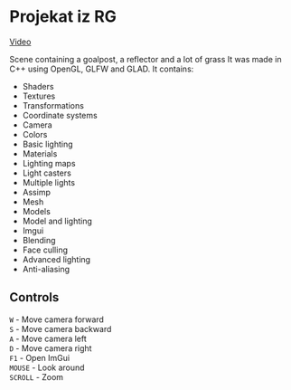 # Projekat iz RG

[Video](https://youtu.be/MjUI11nUBos)

Scene containing a goalpost, a reflector and a lot of grass
It was made in C++ using OpenGL, GLFW and GLAD. It contains:
- Shaders 
- Textures 
- Transformations 
- Coordinate systems 
- Camera 
- Colors 
- Basic lighting 
- Materials 
- Lighting maps 
- Light casters 
- Multiple lights 
- Assimp 
- Mesh 
- Models 
- Model and lighting 
- Imgui 
- Blending 
- Face culling 
- Advanced lighting 
- Anti-aliasing

## Controls

`W`  - Move camera forward \
`S`  - Move camera backward \
`A`  - Move camera left \
`D`  - Move camera right \
`F1`  - Open ImGui \
`MOUSE`  - Look around \
`SCROLL`  - Zoom
